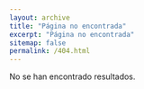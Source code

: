 ```yaml
---
layout: archive
title: "Página no encontrada"
excerpt: "Página no encontrada"
sitemap: false
permalink: /404.html
---
```


No se han encontrado resultados.
